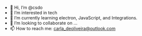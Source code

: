 - 👋 Hi, I’m @csdo
- 👀 I’m interested in tech
- 🌱 I’m currently learning electron, JavaScript, and Integrations.
- 💞️ I’m looking to collaborate on ...
- 📫 How to reach me: carla_deoliveira@outlook.com

<!---
csdo/csdo is a ✨ special ✨ repository because its `README.md` (this file) appears on your GitHub profile.
You can click the Preview link to take a look at your changes.
--->
